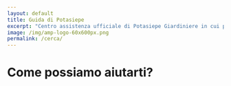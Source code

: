 ```yaml
---
layout: default
title: Guida di Potasiepe
excerpt: "Centro assistenza ufficiale di Potasiepe Giardiniere in cui puoi trovare servizi e prodotti di giardinaggio."
image: /img/amp-logo-60x600px.png
permalink: /cerca/
---
```

# Come possiamo aiutarti?

<script>
  (function() {
    var cx = 'partner-pub-2292514451269367:5089958237';
    var gcse = document.createElement('script');
    gcse.type = 'text/javascript';
    gcse.async = true;
    gcse.src = 'https://cse.google.com/cse.js?cx=' + cx;
    var s = document.getElementsByTagName('script')[0];
    s.parentNode.insertBefore(gcse, s);
  })();
</script>
<div class="ricerca-personalizzata">
  <div id="google-search">
    <gcse:search></gcse:search>
  </div>
</div>
